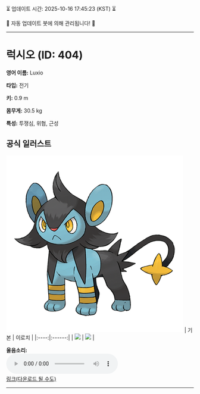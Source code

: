 
⏳ 업데이트 시간: 2025-10-16 17:45:23 (KST) ⏳

🤖 자동 업데이트 봇에 의해 관리됩니다! 🤖

---

# 럭시오 (ID: 404)
**영어 이름:** Luxio

**타입:** 전기

**키:** 0.9 m

**몸무게:** 30.5 kg

**특성:** 투쟁심, 위협, 근성

## 공식 일러스트
![](https://raw.githubusercontent.com/PokeAPI/sprites/master/sprites/pokemon/other/official-artwork/404.png)
| 기본 | 이로치 |
|:----:|:------:|
| <img src="http://play.pokemonshowdown.com/sprites/ani/luxio.gif" width="200"> | <img src="http://play.pokemonshowdown.com/sprites/ani-shiny/luxio.gif" width="200"> |

**울음소리:**<br><audio controls src="https://raw.githubusercontent.com/PokeAPI/cries/main/cries/pokemon/latest/404.ogg"></audio><br> [링크(다운로드 될 수도)](https://raw.githubusercontent.com/PokeAPI/cries/main/cries/pokemon/latest/404.ogg)


---
